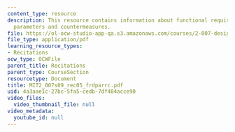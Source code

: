 ```yaml
---
content_type: resource
description: This resource contains information about functional requirements, design
  parameters and countermeasures.
file: https://ol-ocw-studio-app-qa.s3.amazonaws.com/courses/2-007-design-and-manufacturing-i-spring-2009/4a3aae1c27bc5fa5cedb7df484acce90_MIT2_007s09_rec05_frdparrc.pdf
file_type: application/pdf
learning_resource_types:
- Recitations
ocw_type: OCWFile
parent_title: Recitations
parent_type: CourseSection
resourcetype: Document
title: MIT2_007s09_rec05_frdparrc.pdf
uid: 4a3aae1c-27bc-5fa5-cedb-7df484acce90
video_files:
  video_thumbnail_file: null
video_metadata:
  youtube_id: null
---
```

